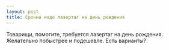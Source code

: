 ```yaml
---
layout: post 
title: Срочно надо лазертаг на день рождения 
--- 
```

Товарищи, помогите, требуется лазертаг на день рождения. Желательно побыстрее и подешевле. Есть варианты?
